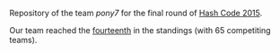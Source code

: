 Repository of the team *pony7* for the final round of [Hash Code 2015](https://sites.google.com/site/hashcode2015/).

Our team reached the [fourteenth](https://sites.google.com/site/hashcode2015/results) in the standings (with 65 competiting teams).
